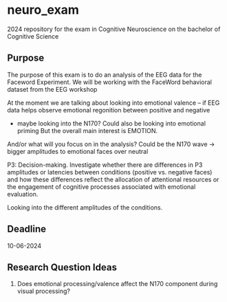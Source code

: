 # neuro_exam
2024 repository for the exam in Cognitive Neuroscience on the bachelor of Cognitive Science

## Purpose
The purpose of this exam is to do an analysis of the EEG data for the Faceword Experiment.
We will be working with the FaceWord behavioral dataset from the EEG workshop

At the moment we are talking about looking into emotional valence – if EEG data helps observe emotional regonition between positive and negative

 - maybe looking into the N170?
Could also be looking into emotional priming
But the overall main interest is EMOTION.

And/or what will you focus on in the analysis?
Could be the N170 wave -> bigger amplitudes to emotional faces over neutral 

P3: Decision-making. Investigate whether there are differences in P3 amplitudes or latencies between conditions (positive vs. negative faces) and how these differences reflect the allocation of attentional resources or the engagement of cognitive processes associated with emotional evaluation.

Looking into the different amplitudes of the conditions.

## Deadline
10-06-2024

## Research Question Ideas
1. Does emotional processing/valence affect the N170 component during visual processing?

